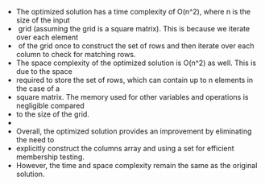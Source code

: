 * The optimized solution has a time complexity of O(n^2), where n is the size of the input
*  grid (assuming the grid is a square matrix). This is because we iterate over each element
*  of the grid once to construct the set of rows and then iterate over each column to check for matching rows.
​
* The space complexity of the optimized solution is O(n^2) as well. This is due to the space
* required to store the set of rows, which can contain up to n elements in the case of a
* square matrix. The memory used for other variables and operations is negligible compared
* to the size of the grid.
*
* Overall, the optimized solution provides an improvement by eliminating the need to
* explicitly construct the columns array and using a set for efficient membership testing.
* However, the time and space complexity remain the same as the original solution.